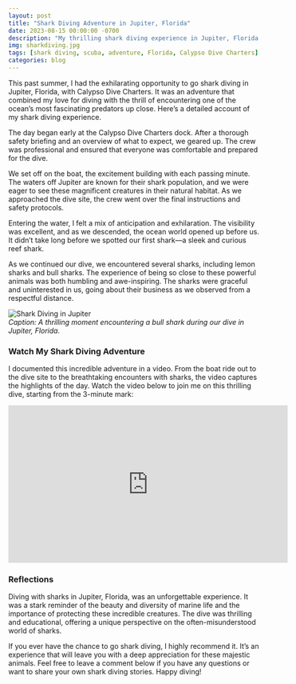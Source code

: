 ```yaml
---
layout: post
title: "Shark Diving Adventure in Jupiter, Florida"
date: 2023-08-15 00:00:00 -0700
description: "My thrilling shark diving experience in Jupiter, Florida with Calypso Dive Charters."
img: sharkdiving.jpg
tags: [shark diving, scuba, adventure, Florida, Calypso Dive Charters]
categories: blog
---
```


This past summer, I had the exhilarating opportunity to go shark diving in Jupiter, Florida, with Calypso Dive Charters. It was an adventure that combined my love for diving with the thrill of encountering one of the ocean’s most fascinating predators up close. Here’s a detailed account of my shark diving experience.

The day began early at the Calypso Dive Charters dock. After a thorough safety briefing and an overview of what to expect, we geared up. The crew was professional and ensured that everyone was comfortable and prepared for the dive.

We set off on the boat, the excitement building with each passing minute. The waters off Jupiter are known for their shark population, and we were eager to see these magnificent creatures in their natural habitat. As we approached the dive site, the crew went over the final instructions and safety protocols.

Entering the water, I felt a mix of anticipation and exhilaration. The visibility was excellent, and as we descended, the ocean world opened up before us. It didn’t take long before we spotted our first shark—a sleek and curious reef shark. 

As we continued our dive, we encountered several sharks, including lemon sharks and bull sharks. The experience of being so close to these powerful animals was both humbling and awe-inspiring. The sharks were graceful and uninterested in us, going about their business as we observed from a respectful distance.

![Shark Diving in Jupiter](/mitchtorkelson/assets/img/for_posts/sharkdiving-bull.jpg)  
*Caption: A thrilling moment encountering a bull shark during our dive in Jupiter, Florida.*

### Watch My Shark Diving Adventure

I documented this incredible adventure in a video. From the boat ride out to the dive site to the breathtaking encounters with sharks, the video captures the highlights of the day. Watch the video below to join me on this thrilling dive, starting from the 3-minute mark:

<div class="video-container">
  <iframe width="560" height="315" src="https://www.youtube.com/embed/k7pLr6miXBc?start=180" frameborder="0" allowfullscreen></iframe>
</div>

### Reflections

Diving with sharks in Jupiter, Florida, was an unforgettable experience. It was a stark reminder of the beauty and diversity of marine life and the importance of protecting these incredible creatures. The dive was thrilling and educational, offering a unique perspective on the often-misunderstood world of sharks.

If you ever have the chance to go shark diving, I highly recommend it. It’s an experience that will leave you with a deep appreciation for these majestic animals. Feel free to leave a comment below if you have any questions or want to share your own shark diving stories. Happy diving!
